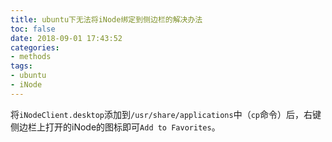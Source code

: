 ```yaml
---
title: ubuntu下无法将iNode绑定到侧边栏的解决办法
toc: false
date: 2018-09-01 17:43:52
categories:
- methods
tags:
- ubuntu
- iNode
---
```






将`iNodeClient.desktop`添加到`/usr/share/applications`中（`cp`命令）后，右键侧边栏上打开的iNode的图标即可`Add to Favorites`。